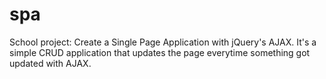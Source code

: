 # spa
School project: Create a Single Page Application with jQuery's AJAX. It's a simple CRUD application that updates the page everytime something got updated with AJAX.
